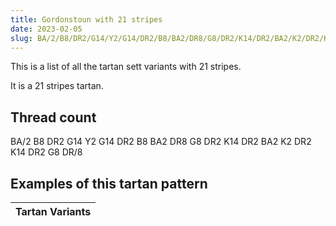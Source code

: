 ```yaml
---
title: Gordonstoun with 21 stripes
date: 2023-02-05
slug: BA/2/B8/DR2/G14/Y2/G14/DR2/B8/BA2/DR8/G8/DR2/K14/DR2/BA2/K2/DR2/K14/DR2/G8/DR/8
---
```

This is a list of all the tartan sett variants with 21 stripes.

It is a 21 stripes tartan.


## Thread count
BA/2 B8 DR2 G14 Y2 G14 DR2 B8 BA2 DR8 G8 DR2 K14 DR2 BA2 K2 DR2 K14 DR2 G8 DR/8

## Examples of this tartan pattern

| Tartan Variants |
|---------------|
